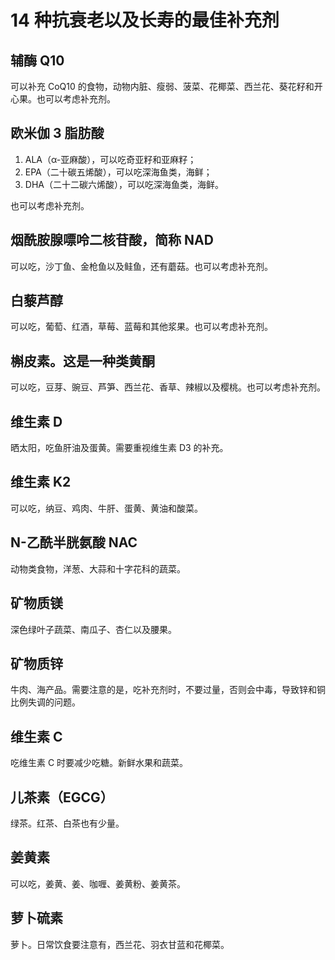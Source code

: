 # 14 种抗衰老以及长寿的最佳补充剂

## 辅酶 Q10

可以补充 CoQ10 的食物，动物内脏、瘦弱、菠菜、花椰菜、西兰花、葵花籽和开心果。也可以考虑补充剂。

## 欧米伽 3 脂肪酸

1. ALA（α-亚麻酸），可以吃奇亚籽和亚麻籽；
2. EPA（二十碳五烯酸），可以吃深海鱼类，海鲜；
3. DHA（二十二碳六烯酸），可以吃深海鱼类，海鲜。

也可以考虑补充剂。

## 烟酰胺腺嘌呤二核苷酸，简称 NAD

可以吃，沙丁鱼、金枪鱼以及鲑鱼，还有蘑菇。也可以考虑补充剂。

## 白藜芦醇

可以吃，葡萄、红酒，草莓、蓝莓和其他浆果。也可以考虑补充剂。

## 槲皮素。这是一种类黄酮

可以吃，豆芽、豌豆、芦笋、西兰花、香草、辣椒以及樱桃。也可以考虑补充剂。

## 维生素 D

晒太阳，吃鱼肝油及蛋黄。需要重视维生素 D3 的补充。

## 维生素 K2

可以吃，纳豆、鸡肉、牛肝、蛋黄、黄油和酸菜。

## N-乙酰半胱氨酸 NAC

动物类食物，洋葱、大蒜和十字花科的蔬菜。

## 矿物质镁

深色绿叶子蔬菜、南瓜子、杏仁以及腰果。

## 矿物质锌

牛肉、海产品。需要注意的是，吃补充剂时，不要过量，否则会中毒，导致锌和铜比例失调的问题。

## 维生素 C

吃维生素 C 时要减少吃糖。新鲜水果和蔬菜。

## 儿茶素（EGCG）

绿茶。红茶、白茶也有少量。

## 姜黄素

可以吃，姜黄、姜、咖喱、姜黄粉、姜黄茶。

## 萝卜硫素

萝卜。日常饮食要注意有，西兰花、羽衣甘蓝和花椰菜。
